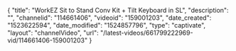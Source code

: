 {
    "title": "WorkEZ Sit to Stand Conv Kit + Tilt Keyboard in SL",
    "description": "",
    "channelid": "114661406",
    "videoid": "159001203",
    "date_created": "1523622594",
    "date_modified": "1524857796",
    "type": "captivate",
    "layout": "channelVideo",
    "url": "\/latest-videos\/661799222969-vid\/114661406-159001203"
}